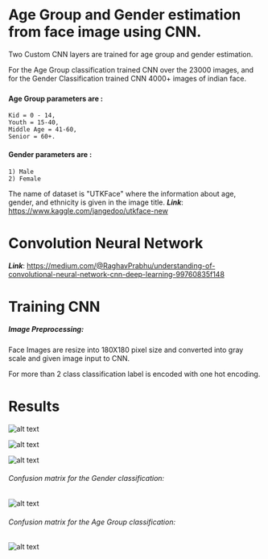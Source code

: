 # Age Group and Gender estimation from face image using CNN.

Two Custom CNN layers are trained for age group and gender estimation.

For the Age Group classification trained CNN over the 23000 images, and for the Gender Classification trained CNN 4000+ images of indian face.

###

#### Age Group parameters are :
```
Kid = 0 - 14,
Youth = 15-40,
Middle Age = 41-60,
Senior = 60+.
```
#### Gender parameters are :
```
1) Male
2) Female
```
The name of dataset is "UTKFace" where the information about age, gender, and ethnicity is given in the image title.
***Link***: https://www.kaggle.com/jangedoo/utkface-new

# Convolution Neural Network

***Link***: https://medium.com/@RaghavPrabhu/understanding-of-convolutional-neural-network-cnn-deep-learning-99760835f148

# Training CNN
##### Image Preprocessing:
Face Images are resize into 180X180 pixel size and converted into gray scale and given image input to CNN.

For more than 2 class classification label is encoded with one hot encoding.

# Results
![alt text](https://github.com/prashantmokani/age_and_gender_classifier/blob/master/male-senior-modi.JPG)

![alt text](https://github.com/prashantmokani/age_and_gender_classifier/blob/master/op1.PNG)

![alt text](https://github.com/prashantmokani/age_and_gender_classifier/blob/master/dubai.jpg)

###### Confusion matrix for the Gender classification:

![alt text](https://github.com/prashantmokani/age_and_gender_classifier/blob/master/conf_gender.PNG)

###### Confusion matrix for the Age Group classification:

![alt text](https://github.com/prashantmokani/age_and_gender_classifier/blob/master/conf_age.PNG)

